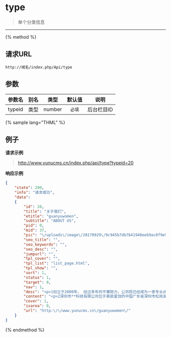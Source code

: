 # type

> 单个分类信息

---

{% method %}

## 请求URL

    http://域名/index.php/Api/type

## 参数

|参数名|别名|类型|默认值|说明|
|:----:|:--:|:--:|:----:|:--:|
|typeid|类型|number|`必填`|后台栏目ID|

{% sample lang="THML" %}

## 例子

**请求示例**

> http://www.yunucms.cn/index.php/api/type?typeid=20

**响应示例**

```json
{
    "state": 200,
    "info": "请求成功",
    "data":
    {
        "id": 20,
        "title": "关于我们",
        "etitle": "guanyuwomen",
        "subtitle": "ABOUT US",
        "pid": 0,
        "mid": 37,
        "pic": "\/uploads\/image\/20170929\/9c945b7db7641940eeb9ac0f9e9b303a.jpg",
        "seo_title": "",
        "seo_keywords": "",
        "seo_desc": "",
        "jumpurl": "",
        "tpl_cover": "",
        "tpl_list": "list_page.html",
        "tpl_show": "",
        "sort": 1,
        "status": 1,
        "target": 0,
        "nav": 1,
        "desc": "<p>1创立于2000年， 经过多年的不懈努力，公司现已经成为一家专业从事IT产品开发、生产和销售的高科技企业。公司成立几年来，一直致力于工控\/服务器机箱及各种非标箱体的开发与生产，产品现广泛应用于计算机网络、监控、安防、广电、通讯和仪器设备等多种行业<\/p>",
        "content": "<p>2深圳市**科技有限公司位于美丽富饶的中国广东省深圳市松岗溪头工业区，主要从事精密模具开发及制造，专业冲压精密五金电子电器零配件等.产品已通过ISO--9001：2000国际标准品质体系认证，以满足各种客户的多层次需求，全体职员本着“以人为本，以质取胜，持续改进，永续经营”的企业生产理念，产品直销日本，美国，欧洲及东南亚其它国家。我们承诺：为客户提供价格合理，质量优良的产品及服务，以期提高市场的竞争力，成为你最值得信赖的供应商。主要产品：机箱，机蕊，汽车音箱，传真机，打印机，复印机，手机，摄像头,外壳及配件，各种精密端子，电子五金配件，各类五金弹片等。<\/p><p>创立于2000年， 经过多年的不懈努力，公司现已经成为一家专业从事IT产品开发、生产和销售的高科技企业。公司成立几年来，一直致力于工控\/服务器机箱及各种非标箱体的开发与生产，产品现广泛应用于计算机网络、监控、安防、广电、通讯和仪器设备等多种行业，公司设计生产的多种标准及非标产品，成功地替代了多种进口产品，为用户极大地降低了成本，也为我们的民族事业做出了我们的一份贡献！<\/p><p>公司的主要产品大类别有：19″服务器机箱、工控机箱、网络机柜、服务器机柜、非标机柜、各种操作台、电视墙、非线性编辑台、配电柜（强弱电）、各种机箱。我们的产品结构合理，性能稳定可靠，品质优良，品种齐全。<\/p><p>公司拥有一批专业的工程设计人员，先进的生产设备及可靠的生产能力；我们崇尚先进的企业文化，追求先进的经营理念、管理理念和人才理念，树立团结和谐的大局观、诚实守信的道德观，坚持加强企业两个文明建设，内增员工凝聚力，外塑 企业良好形象 ，不断增强公司的核心竞争力。<\/p><p>公司将进一步依靠自身优势和雄厚的实力，发挥良好的品牌效应，坚持“以管理和技术的不断进步为顾客提供满意产品”的质量方针，竭力为国内外新老客户提供更优质的产品和服务<\/p><p>选择我们，就等于你自己办了一个加工厂！<\/p><p>展望未来，我们充满信心，因为在您的点击支持和合作下，令本公司的业务蒸蒸日上！ 诚邀各界人士光临指导！<\/p>",
        "cover": 1,
        "isarea": 0,
        "url": "http:\/\/www.yunucms.cn\/guanyuwomen\/"
    }
}
```

{% endmethod %}
